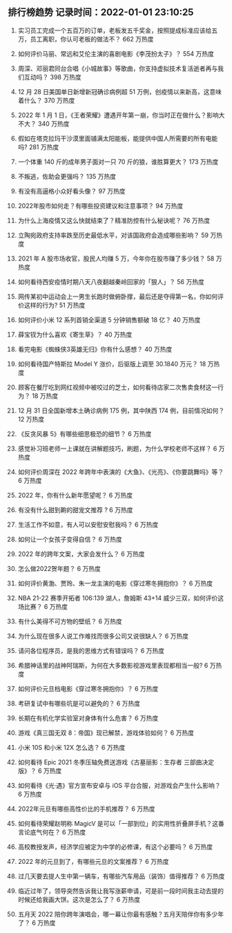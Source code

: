 
## 排行榜趋势 记录时间：2022-01-01 23:10:25
  
  1. 实习员工完成一个五百万的订单，老板发五千奖金，按照提成标准应该给五万，员工离职，你认可老板的做法不？ 662 万热度
    
  2. 如何评价马丽、常远和艾伦主演的喜剧电影《李茂扮太子》？ 554 万热度
    
  3. 周深、邓丽君同台合唱《小城故事》等歌曲，你支持虚拟技术复活逝者再与我们互动吗？ 398 万热度
    
  4. 12 月 28 日美国单日新增新冠确诊病例超 51 万例，创疫情以来新高，这意味着什么？ 370 万热度
    
  5. 2022 年 1 月 1 日，《王者荣耀》遭遇开年第一崩，你当时正在做什么？影响大不大？ 340 万热度
    
  6. 假如在塔克拉玛干沙漠里面铺满太阳能板，能提供中国人所需要的所有电能吗? 281 万热度
    
  7. 一个体重 140 斤的成年男子面对一只 70 斤的狼，谁胜算更大？ 173 万热度
    
  8. 不叛逃，佐助会更强吗？ 135 万热度
    
  9. 有没有高逼格小众好看头像？ 97 万热度
    
  10. 2022年股市如何走？有哪些投资建议和注意事项？ 94 万热度
    
  11. 为什么上海疫情又这么快就结束了？精准防控有什么秘诀呢？ 76 万热度
    
  12. 立陶宛政府支持率跌至历史最低水平，对该国政府会造成哪些影响？ 59 万热度
    
  13. 2021 年 A 股市场收官，股民人均赚 5 万，今年你在股市赚了多少钱？ 58 万热度
    
  14. 如何看待西安疫情时期八天八夜翻越秦岭回家的「狠人」？ 56 万热度
    
  15. 网传某初中运动会上一男生长跑时做俯卧撑，最后还是夺得第一名，你如何评价这样的行为? 51 万热度
    
  16. 如何评价小米 12 系列首销全渠道 5 分钟销售额破 18 亿？ 40 万热度
    
  17. 薛宝钗为什么喜欢《寄生草》？ 40 万热度
    
  18. 看完电影《蜘蛛侠3英雄无归》你有什么感想？ 40 万热度
    
  19. 如何看待国产特斯拉 Model Y 涨价，后驱版上调至 30.1840 万元？ 18 万热度
    
  20. 顾客在餐厅吃到网红视频中被咬过的芝士，如何看待店家二次售卖食材这一行为？ 18 万热度
    
  21. 12 月 31 日全国新增本土确诊病例 175 例，其中陕西  174 例，目前情况如何？ 12 万热度
    
  22. 《反贪风暴 5》有哪些细思极恐的细节？ 6 万热度
    
  23. 感觉补习班老师一上课就在讲解题技巧，刷题，为什么学校老师不这样？ 6 万热度
    
  24. 如何评价周深在 2022 年跨年中表演的《大鱼》、《光亮》、《你要跳舞吗》等？ 6 万热度
    
  25. 2022 年，你有什么新年愿望呢？ 6 万热度
    
  26. 有没有什么甜到齁的甜宠文推荐   ? 6 万热度
    
  27. 生活工作不如意，有人可以安慰安慰我吗？ 6 万热度
    
  28. 如何让一个女孩子变得自信？ 6 万热度
    
  29. 2022 年的跨年文案，大家会发什么？ 6 万热度
    
  30. 怎么做2022贺年题？ 6 万热度
    
  31. 如何评价黄渤、贾玲、朱一龙主演的电影《穿过寒冬拥抱你》？ 6 万热度
    
  32. NBA 21-22 赛季开拓者 106:139 湖人，詹姆斯 43+14 威少三双，如何评价这场比赛？ 6 万热度
    
  33. 有什么美得不可方物的壁纸？ 6 万热度
    
  34. 为什么现在很多人说工作难找而很多公司又说很缺人？ 6 万热度
    
  35. 请问各位程序员，是我的思维方式有错误吗？ 6 万热度
    
  36. 希腊神话里的战神阿瑞斯，为何在大多数影视游戏里表现都相当一般? 6 万热度
    
  37. 如何评价元旦档电影《穿过寒冬拥抱你》？ 6 万热度
    
  38. 考研复试中有哪些坑是可以避免的？ 6 万热度
    
  39. 长期在有机化学实验室对身体有什么危害？ 6 万热度
    
  40. 游戏《真三国无双 8：帝国》现已解禁，游戏体验如何？ 6 万热度
    
  41. 小米 10S 和小米 12X 怎么选？ 6 万热度
    
  42. 如何看待 Epic 2021 冬季压轴免费送游戏《古墓丽影：生存者 三部曲决定版》？ 6 万热度
    
  43. 如何看待《光·遇》官方宣布安卓与 iOS 平台合服，对游戏会产生什么影响？ 6 万热度
    
  44. 2022年元旦有哪些高性价比的手机推荐？ 6 万热度
    
  45. 如何看待荣耀赵明称 MagicV 是可以「一部到位」的实用性折叠屏手机？这番言论底气何在？ 6 万热度
    
  46. 高校教授发声，经济学应被定为中学的必修课，有这个必要吗？ 6 万热度
    
  47. 2022 年的元旦到了，有哪些元旦的文案推荐？ 6 万热度
    
  48. 过几天要去提人生中第一辆车，有哪些汽车用品（装饰）值得推荐？ 6 万热度
    
  49. 临近过年了，领导突然告诉我让我写涨薪申请，可是前一段时间我主动去提的时候还给我画大饼。这次是怎么了？ 6 万热度
    
  50. 五月天 2022 陪你跨年演唱会，哪一幕让你最有感触？五月天陪伴你有多少年了？ 6 万热度
    
